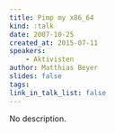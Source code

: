 ```yaml
---
title: Pimp my x86_64
kind: :talk
date: 2007-10-25
created_at: 2015-07-11
speakers:
    - Aktivisten
author: Matthias Beyer
slides: false
tags:
link_in_talk_list: false
---
```


No description.
